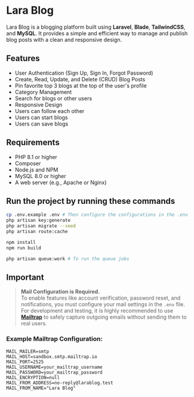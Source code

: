# Lara Blog

Lara Blog is a blogging platform built using **Laravel**, **Blade**, **TailwindCSS**, and **MySQL**. It provides a simple and efficient way to manage and publish blog posts with a clean and responsive design.

## Features

-   User Authentication (Sign Up, Sign In, Forgot Password)
-   Create, Read, Update, and Delete (CRUD) Blog Posts
-   Pin favorite top 3 blogs at the top of the user's profile
-   Category Management
-   Search for blogs or other users
-   Responsive Design
-   Users can follow each other
-   Users can start blogs
-   Users can save blogs

## Requirements

-   PHP 8.1 or higher
-   Composer
-   Node.js and NPM
-   MySQL 8.0 or higher
-   A web server (e.g., Apache or Nginx)

## Run the project by running these commands

```bash
cp .env.example .env # Then configure the configurations in the .env
php artisan key:generate
php artisan migrate --seed
php artisan route:cache

npm install
npm run build

php artisan queue:work # To run the queue jobs
```

## Important

> **Mail Configuration is Required.**  
> To enable features like account verification, password reset, and notifications, you must configure your mail settings in the `.env` file.  
> For development and testing, it is highly recommended to use **[Mailtrap](https://mailtrap.io/)** to safely capture outgoing emails without sending them to real users.

### Example Mailtrap Configuration:

```env
MAIL_MAILER=smtp
MAIL_HOST=sandbox.smtp.mailtrap.io
MAIL_PORT=2525
MAIL_USERNAME=your_mailtrap_username
MAIL_PASSWORD=your_mailtrap_password
MAIL_ENCRYPTION=null
MAIL_FROM_ADDRESS=no-reply@larablog.test
MAIL_FROM_NAME="Lara Blog"
```
